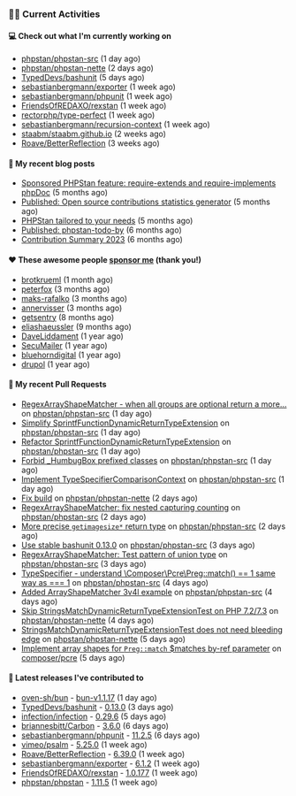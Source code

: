 ### 👨‍💻 Current Activities


#### 💻 Check out what I'm currently working on

- [phpstan/phpstan-src](https://github.com/phpstan/phpstan-src) (1 day ago)
- [phpstan/phpstan-nette](https://github.com/phpstan/phpstan-nette) (2 days ago)
- [TypedDevs/bashunit](https://github.com/TypedDevs/bashunit) (5 days ago)
- [sebastianbergmann/exporter](https://github.com/sebastianbergmann/exporter) (1 week ago)
- [sebastianbergmann/phpunit](https://github.com/sebastianbergmann/phpunit) (1 week ago)
- [FriendsOfREDAXO/rexstan](https://github.com/FriendsOfREDAXO/rexstan) (1 week ago)
- [rectorphp/type-perfect](https://github.com/rectorphp/type-perfect) (1 week ago)
- [sebastianbergmann/recursion-context](https://github.com/sebastianbergmann/recursion-context) (1 week ago)
- [staabm/staabm.github.io](https://github.com/staabm/staabm.github.io) (2 weeks ago)
- [Roave/BetterReflection](https://github.com/Roave/BetterReflection) (3 weeks ago)


#### 📜 My recent blog posts

- [Sponsored PHPStan feature: require-extends and require-implements phpDoc](https://staabm.github.io/2024/01/15/phpstan-require-extends-implements.html) (5 months ago)
- [Published: Open source contributions statistics generator](https://staabm.github.io/2024/01/10/oss-contribs-published.html) (5 months ago)
- [PHPStan tailored to your needs](https://staabm.github.io/2024/01/01/phpstan-customizing.html) (5 months ago)
- [Published: phpstan-todo-by](https://staabm.github.io/2023/12/17/phpstan-todo-by-published.html) (6 months ago)
- [Contribution Summary 2023](https://staabm.github.io/2023/12/07/contribution-summary-2023.html) (6 months ago)


#### ❤️ These awesome people [sponsor me](https://github.com/sponsors/staabm) (thank you!)

- [brotkrueml](https://github.com/brotkrueml) (1 month ago)
- [peterfox](https://github.com/peterfox) (3 months ago)
- [maks-rafalko](https://github.com/maks-rafalko) (3 months ago)
- [annervisser](https://github.com/annervisser) (3 months ago)
- [getsentry](https://github.com/getsentry) (8 months ago)
- [eliashaeussler](https://github.com/eliashaeussler) (9 months ago)
- [DaveLiddament](https://github.com/DaveLiddament) (1 year ago)
- [SecuMailer](https://github.com/SecuMailer) (1 year ago)
- [bluehorndigital](https://github.com/bluehorndigital) (1 year ago)
- [drupol](https://github.com/drupol) (1 year ago)


#### 🔨 My recent Pull Requests

- [RegexArrayShapeMatcher - when all groups are optional return a more…](https://github.com/phpstan/phpstan-src/pull/3189) on [phpstan/phpstan-src](https://github.com/phpstan/phpstan-src) (1 day ago)
- [Simplify SprintfFunctionDynamicReturnTypeExtension](https://github.com/phpstan/phpstan-src/pull/3188) on [phpstan/phpstan-src](https://github.com/phpstan/phpstan-src) (1 day ago)
- [Refactor SprintfFunctionDynamicReturnTypeExtension](https://github.com/phpstan/phpstan-src/pull/3187) on [phpstan/phpstan-src](https://github.com/phpstan/phpstan-src) (1 day ago)
- [Forbid _HumbugBox prefixed classes](https://github.com/phpstan/phpstan-src/pull/3186) on [phpstan/phpstan-src](https://github.com/phpstan/phpstan-src) (1 day ago)
- [Implement TypeSpecifierComparisonContext](https://github.com/phpstan/phpstan-src/pull/3185) on [phpstan/phpstan-src](https://github.com/phpstan/phpstan-src) (1 day ago)
- [Fix build](https://github.com/phpstan/phpstan-nette/pull/151) on [phpstan/phpstan-nette](https://github.com/phpstan/phpstan-nette) (2 days ago)
- [RegexArrayShapeMatcher: fix nested capturing counting](https://github.com/phpstan/phpstan-src/pull/3184) on [phpstan/phpstan-src](https://github.com/phpstan/phpstan-src) (2 days ago)
- [More precise `getimagesize*` return type](https://github.com/phpstan/phpstan-src/pull/3183) on [phpstan/phpstan-src](https://github.com/phpstan/phpstan-src) (2 days ago)
- [Use stable bashunit 0.13.0](https://github.com/phpstan/phpstan-src/pull/3181) on [phpstan/phpstan-src](https://github.com/phpstan/phpstan-src) (3 days ago)
- [RegexArrayShapeMatcher: Test pattern of union type](https://github.com/phpstan/phpstan-src/pull/3180) on [phpstan/phpstan-src](https://github.com/phpstan/phpstan-src) (3 days ago)
- [TypeSpecifier - understand \Composer\Pcre\Preg::match() == 1 same way as === 1](https://github.com/phpstan/phpstan-src/pull/3178) on [phpstan/phpstan-src](https://github.com/phpstan/phpstan-src) (4 days ago)
- [Added ArrayShapeMatcher 3v4l example](https://github.com/phpstan/phpstan-src/pull/3177) on [phpstan/phpstan-src](https://github.com/phpstan/phpstan-src) (4 days ago)
- [Skip StringsMatchDynamicReturnTypeExtensionTest on PHP 7.2/7.3](https://github.com/phpstan/phpstan-nette/pull/149) on [phpstan/phpstan-nette](https://github.com/phpstan/phpstan-nette) (4 days ago)
- [StringsMatchDynamicReturnTypeExtensionTest does not need bleeding edge](https://github.com/phpstan/phpstan-nette/pull/148) on [phpstan/phpstan-nette](https://github.com/phpstan/phpstan-nette) (5 days ago)
- [Implement array shapes for `Preg::match` $matches by-ref parameter](https://github.com/composer/pcre/pull/24) on [composer/pcre](https://github.com/composer/pcre) (5 days ago)


#### 🔭 Latest releases I've contributed to

- [oven-sh/bun](https://github.com/oven-sh/bun) - [bun-v1.1.17](https://github.com/oven-sh/bun/releases/tag/bun-v1.1.17) (1 day ago)
- [TypedDevs/bashunit](https://github.com/TypedDevs/bashunit) - [0.13.0](https://github.com/TypedDevs/bashunit/releases/tag/0.13.0) (3 days ago)
- [infection/infection](https://github.com/infection/infection) - [0.29.6](https://github.com/infection/infection/releases/tag/0.29.6) (5 days ago)
- [briannesbitt/Carbon](https://github.com/briannesbitt/Carbon) - [3.6.0](https://github.com/briannesbitt/Carbon/releases/tag/3.6.0) (6 days ago)
- [sebastianbergmann/phpunit](https://github.com/sebastianbergmann/phpunit) - [11.2.5](https://github.com/sebastianbergmann/phpunit/releases/tag/11.2.5) (6 days ago)
- [vimeo/psalm](https://github.com/vimeo/psalm) - [5.25.0](https://github.com/vimeo/psalm/releases/tag/5.25.0) (1 week ago)
- [Roave/BetterReflection](https://github.com/Roave/BetterReflection) - [6.39.0](https://github.com/Roave/BetterReflection/releases/tag/6.39.0) (1 week ago)
- [sebastianbergmann/exporter](https://github.com/sebastianbergmann/exporter) - [6.1.2](https://github.com/sebastianbergmann/exporter/releases/tag/6.1.2) (1 week ago)
- [FriendsOfREDAXO/rexstan](https://github.com/FriendsOfREDAXO/rexstan) - [1.0.177](https://github.com/FriendsOfREDAXO/rexstan/releases/tag/1.0.177) (1 week ago)
- [phpstan/phpstan](https://github.com/phpstan/phpstan) - [1.11.5](https://github.com/phpstan/phpstan/releases/tag/1.11.5) (1 week ago)
